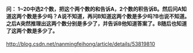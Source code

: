 #### 问： 1~20中选2个数，把这个两个数的和告诉A，2个数的积告诉B。然后问A知道这两个数是多少吗？A说不知道，再问B知道这两个数是多少吗?B也说不知道。之后A突然推理出这两个数分别是多少了，并告诉B他知道答案了。B随后也知道了这两个数是多少了。

http://blog.csdn.net/nanmingfeihong/article/details/53819810
